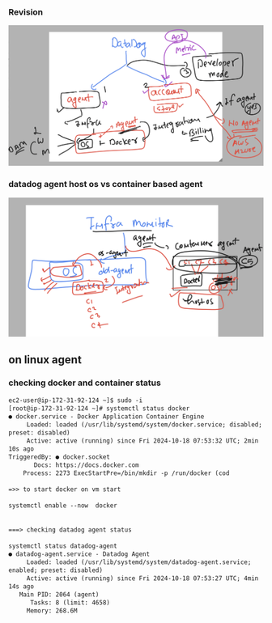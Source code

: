 ### Revision 

<img src="ddv1.png">

### datadog agent host os vs container based agent 

<img src="ddv2.png">

## on linux agent 

### checking docker and container status 

```
ec2-user@ip-172-31-92-124 ~]$ sudo -i
[root@ip-172-31-92-124 ~]# systemctl status docker
● docker.service - Docker Application Container Engine
     Loaded: loaded (/usr/lib/systemd/system/docker.service; disabled; preset: disabled)
     Active: active (running) since Fri 2024-10-18 07:53:32 UTC; 2min 10s ago
TriggeredBy: ● docker.socket
       Docs: https://docs.docker.com
    Process: 2273 ExecStartPre=/bin/mkdir -p /run/docker (cod

=>> to start docker on vm start 

systemctl enable --now  docker


===> checking datadog agent status 

systemctl status datadog-agent
● datadog-agent.service - Datadog Agent
     Loaded: loaded (/usr/lib/systemd/system/datadog-agent.service; enabled; preset: disabled)
     Active: active (running) since Fri 2024-10-18 07:53:27 UTC; 4min 14s ago
   Main PID: 2064 (agent)
      Tasks: 8 (limit: 4658)
     Memory: 268.6M
```
